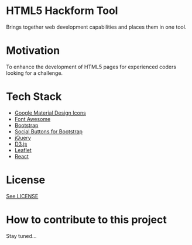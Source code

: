 # HTML5 Hackform Tool

Brings together web development capabilities and places them in one tool. 

# Motivation

To enhance the development of HTML5 pages for experienced coders looking for a challenge. 

# Tech Stack

* [Google Material Design Icons](http://google.github.io/material-design-icons/)
* [Font Awesome](http://fontawesome.io/)
* [Bootstrap](http://getbootstrap.com/)
* [Social Buttons for Bootstrap](https://lipis.github.io/bootstrap-social/)
* [jQuery](http://jquery.com/)
* [D3.js](https://d3js.org/#introduction)
* [Leaflet](http://leafletjs.com/)
* [React](https://facebook.github.io/react/)

# License

[See LICENSE](https://github.com/CookiesNCream/h5bt/blob/master/LICENSE.md)

# How to contribute to this project

Stay tuned...
